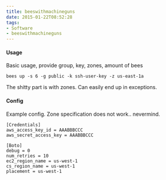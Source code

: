 ```yaml
---
title: beeswithmachineguns
date: 2015-01-22T08:52:28
tags: 
- Software
- beeswithmachineguns
---
```


#### Usage

Basic usage, provide group, key, zones, amount of bees

    bees up -s 6 -g public -k ssh-user-key -z us-east-1a

The shitty part is with zones. Can easily end up in exceptions.

#### Config

Example config.
Zone specification does not work.. nevermind.

~~~
[Credentials]
aws_access_key_id = AAABBBCCC
aws_secret_access_key = AAABBBCCC

[Boto]
debug = 0
num_retries = 10
ec2_region_name = us-west-1
cs_region_name = us-west-1
placement = us-west-1
~~~